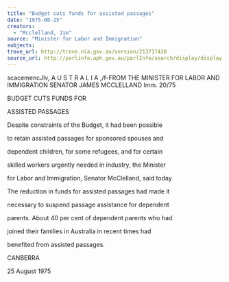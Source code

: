 ```yaml
---
title: "Budget cuts funds for assisted passages"
date: "1975-08-25"
creators:
  - "Mcclelland, Jim"
source: "Minister for Labor and Immigration"
subjects:
trove_url: http://trove.nla.gov.au/version/213717438
source_url: http://parlinfo.aph.gov.au/parlInfo/search/display/display.w3p;query=Id%3A%22media/pressrel/HPR08001104%22
---
```


 scacemencJlv, A U S T R A L I A  ,/f-FROM THE MINISTER FOR LABOR AND IMMIGRATION SENATOR JAMES MCCLELLAND Imm. 20/75

 BUDGET CUTS FUNDS FOR

 ASSISTED PASSAGES

 Despite constraints of the Budget, it had been possible 

 to retain assisted passages for sponsored spouses and 

 dependent children, for some refugees, and for certain 

 skilled workers urgently needed in industry, the Minister 

 for Labor and Immigration, Senator McClelland, said today

 The reduction in funds for assisted passages had made it 

 necessary to suspend passage assistance for dependent 

 parents. About 40 per cent of dependent parents who had 

 joined their families in Australia in recent times had 

 benefited from assisted passages.

 CANBERRA 

 25 August 1975


